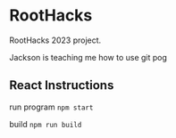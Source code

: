 # RootHacks

RootHacks 2023 project.

Jackson is teaching me how to use git pog

## React Instructions

run program
`npm start`

build
`npm run build`
